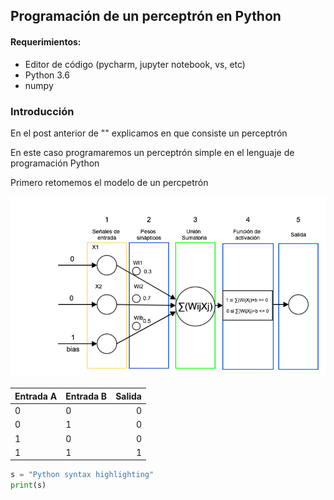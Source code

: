 ## Programación de un perceptrón en Python

#### Requerimientos:
- Editor de código (pycharm, jupyter notebook, vs, etc)
- Python 3.6
- numpy

### Introducción
En el post anterior de "" explicamos en que consiste un perceptrón

En este caso programaremos un perceptrón simple en el lenguaje de programación Python

Primero retomemos el modelo de un percpetrón

![redNeuronal](/media/PerceptronE.png)

| Entrada A| Entrada B | Salida |
| ---------|-----------| ------:|
|   0      |    0      |   0    |
|   0      |    1      |   0    |
|   1      |    0      |   0    |
|   1      |    1      |   1    |


```python
s = "Python syntax highlighting"
print(s)
```
